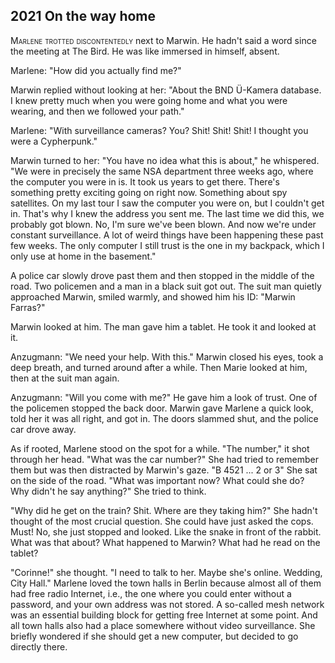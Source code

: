 
## **2021** On the way home

<span style="font-variant:small-caps;">Marlene trotted discontentedly</span> next to Marwin.
He hadn't said a word since the meeting at The Bird.
He was like immersed in himself, absent.

Marlene: "How did you actually find me?"

Marwin replied without looking at her: "About the BND Ü-Kamera database.
I knew pretty much when you were going home and what you were wearing, and then we followed your path."

Marlene: "With surveillance cameras? You? Shit! Shit! Shit! I thought you were a Cypherpunk."

Marwin turned to her: "You have no idea what this is about," he whispered.
"We were in precisely the same NSA department three weeks ago, where the computer you were in is.
It took us years to get there.
There's something pretty exciting going on right now.
Something about spy satellites.
On my last tour I saw the computer you were on, but I couldn't get in.
That's why I knew the address you sent me.
The last time we did this, we probably got blown.
No, I'm sure we've been blown.
And now we're under constant surveillance.
A lot of weird things have been happening these past few weeks.
The only computer I still trust is the one in my backpack, which I only use at home in the basement."

A police car slowly drove past them and then stopped in the middle of the road.
Two policemen and a man in a black suit got out.
The suit man quietly approached Marwin, smiled warmly, and showed him his ID: "Marwin Farras?"

Marwin looked at him.
The man gave him a tablet.
He took it and looked at it.

Anzugmann: "We need your help.
With this." Marwin closed his eyes, took a deep breath, and turned around after a while. Then Marie looked at him, then at the suit man again.

Anzugmann: "Will you come with me?" He gave him a look of trust.
One of the policemen stopped the back door.
Marwin gave Marlene a quick look, told her it was all right, and got in.
The doors slammed shut, and the police car drove away.

As if rooted, Marlene stood on the spot for a while.
"The number," it shot through her head.
"What was the car number?" She had tried to remember them but was then distracted by Marwin's gaze.
"B 4521 ... 2 or 3" She sat on the side of the road.
"What was important now? What could she do? Why didn't he say anything?" She tried to think.

"Why did he get on the train? Shit. Where are they taking him?" She hadn't thought of the most crucial question.
She could have just asked the cops.
Must! No, she just stopped and looked.
Like the snake in front of the rabbit.
What was that about? What happened to Marwin? What had he read on the tablet?

"Corinne!" she thought.
"I need to talk to her.
Maybe she's online.
Wedding, City Hall." Marlene loved the town halls in Berlin because almost all of them had free radio Internet, i.e., the one where you could enter without a password, and your own address was not stored.
A so-called mesh network was an essential building block for getting free Internet at some point.
And all town halls also had a place somewhere without video surveillance.
She briefly wondered if she should get a new computer, but decided to go directly there.

